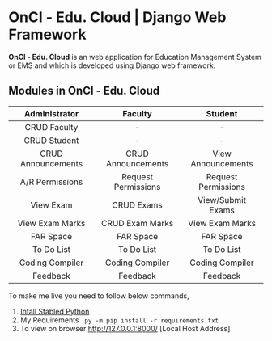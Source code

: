 # OnCl - Edu. Cloud | Django Web Framework
<b>OnCl - Edu. Cloud</b> is an web application for Education Management System or EMS and which is developed using Django web framework.

## Modules in OnCl - Edu. Cloud
| Administrator | Faculty | Student |
| :---: |:---:| :---:|
| CRUD Faculty | - | - |
| CRUD Student | - | - |
| CRUD Announcements | CRUD Announcements | View Announcements |
| A/R Permissions | Request Permissions | Request Permissions |
| View Exam | CRUD Exams | View/Submit Exams |
| View Exam Marks | CRUD Exam Marks | View Exam Marks |
| FAR Space | FAR Space | FAR Space |
| To Do List | To Do List | To Do List |
| Coding Compiler | Coding Compiler | Coding Compiler |
| Feedback | Feedback | Feedback |

To make me live you need to follow below commands,
1. [Intall Stabled Python](https://www.python.org/downloads/windows/)
2. My Requirements <code> py -m pip install -r requirements.txt </code>
3. To view on browser http://127.0.0.1:8000/ [Local Host Address]
